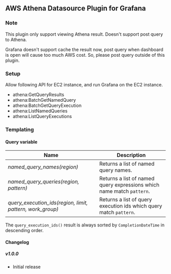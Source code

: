 ## AWS Athena Datasource Plugin for Grafana

### Note
This plugin only support viewing Athena result. Doesn't support post query to Athena.

Grafana doesn't support cache the result now, post query when dashboard is open will cause too much AWS cost.
So, please post query outside of this plugin.

### Setup
Allow following API for EC2 instance, and run Grafana on the EC2 instance.

- athena:GetQueryResults
- athena:BatchGetNamedQuery
- athena:BatchGetQueryExecution
- athena:ListNamedQueries
- athena:ListQueryExecutions

### Templating

#### Query variable

Name | Description
---- | --------
*named_query_names(region)* | Returns a list of named query names.
*named_query_queries(region, pattern)* | Returns a list of named query expressions which name match `pattern`.
*query_execution_ids(region, limit, pattern, work_group)* | Returns a list of query execution ids which query match `pattern`.

The `query_execution_ids()` result is always sorted by `CompletionDateTime` in descending order.

#### Changelog

##### v1.0.0
- Initial release

